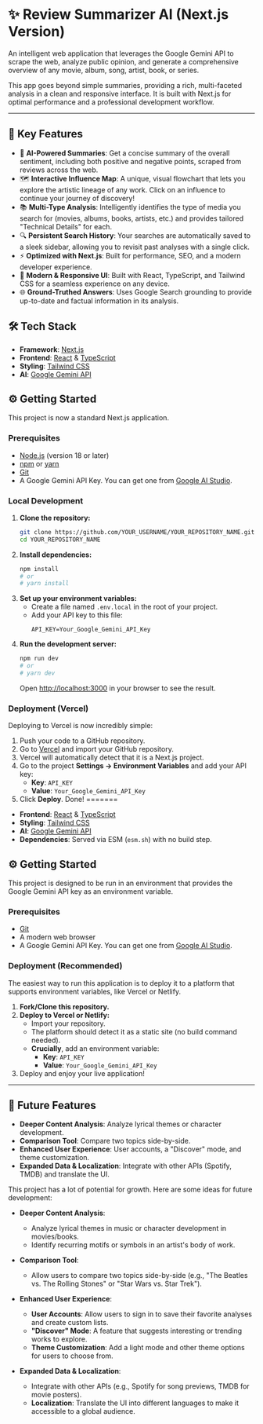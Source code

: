 # ✨ Review Summarizer AI (Next.js Version)

An intelligent web application that leverages the Google Gemini API to scrape the web, analyze public opinion, and generate a comprehensive overview of any movie, album, song, artist, book, or series.

This app goes beyond simple summaries, providing a rich, multi-faceted analysis in a clean and responsive interface. It is built with Next.js for optimal performance and a professional development workflow.

---

## 🚀 Key Features

-   🤖 **AI-Powered Summaries**: Get a concise summary of the overall sentiment, including both positive and negative points, scraped from reviews across the web.
-   🗺️ **Interactive Influence Map**: A unique, visual flowchart that lets you explore the artistic lineage of any work. Click on an influence to continue your journey of discovery!
-   📚 **Multi-Type Analysis**: Intelligently identifies the type of media you search for (movies, albums, books, artists, etc.) and provides tailored "Technical Details" for each.
-   🔍 **Persistent Search History**: Your searches are automatically saved to a sleek sidebar, allowing you to revisit past analyses with a single click.
-   ⚡ **Optimized with Next.js**: Built for performance, SEO, and a modern developer experience.
-   🎨 **Modern & Responsive UI**: Built with React, TypeScript, and Tailwind CSS for a seamless experience on any device.
-   🌐 **Ground-Truthed Answers**: Uses Google Search grounding to provide up-to-date and factual information in its analysis.

## 🛠️ Tech Stack

-   **Framework**: [Next.js](https://nextjs.org/)
-   **Frontend**: [React](https://reactjs.org/) & [TypeScript](https://www.typescriptlang.org/)
-   **Styling**: [Tailwind CSS](https://tailwindcss.com/)
-   **AI**: [Google Gemini API](https://ai.google.dev/)

## ⚙️ Getting Started

This project is now a standard Next.js application.

### Prerequisites

-   [Node.js](https://nodejs.org/) (version 18 or later)
-   [npm](https://www.npmjs.com/) or [yarn](https://yarnpkg.com/)
-   [Git](https://git-scm.com/)
-   A Google Gemini API Key. You can get one from [Google AI Studio](https://makersuite.google.com/app/apikey).

### Local Development

1.  **Clone the repository:**
    ```bash
    git clone https://github.com/YOUR_USERNAME/YOUR_REPOSITORY_NAME.git
    cd YOUR_REPOSITORY_NAME
    ```
2.  **Install dependencies:**
    ```bash
    npm install
    # or
    # yarn install
    ```
3.  **Set up your environment variables:**
    -   Create a file named `.env.local` in the root of your project.
    -   Add your API key to this file:
        ```
        API_KEY=Your_Google_Gemini_API_Key
        ```
4.  **Run the development server:**
    ```bash
    npm run dev
    # or
    # yarn dev
    ```
    Open [http://localhost:3000](http://localhost:3000) in your browser to see the result.

### Deployment (Vercel)

Deploying to Vercel is now incredibly simple:
1.  Push your code to a GitHub repository.
2.  Go to [Vercel](https://vercel.com) and import your GitHub repository.
3.  Vercel will automatically detect that it is a Next.js project.
4.  Go to the project **Settings -> Environment Variables** and add your API key:
    -   **Key**: `API_KEY`
    -   **Value**: `Your_Google_Gemini_API_Key`
5.  Click **Deploy**. Done!
=======
-   **Frontend**: [React](https://reactjs.org/) & [TypeScript](https://www.typescriptlang.org/)
-   **Styling**: [Tailwind CSS](https://tailwindcss.com/)
-   **AI**: [Google Gemini API](https://ai.google.dev/)
-   **Dependencies**: Served via ESM (`esm.sh`) with no build step.

## ⚙️ Getting Started

This project is designed to be run in an environment that provides the Google Gemini API key as an environment variable.

### Prerequisites

-   [Git](https://git-scm.com/)
-   A modern web browser
-   A Google Gemini API Key. You can get one from [Google AI Studio](https://makersuite.google.com/app/apikey).

### Deployment (Recommended)

The easiest way to run this application is to deploy it to a platform that supports environment variables, like Vercel or Netlify.

1.  **Fork/Clone this repository.**
2.  **Deploy to Vercel or Netlify:**
    -   Import your repository.
    -   The platform should detect it as a static site (no build command needed).
    -   **Crucially**, add an environment variable:
        -   **Key**: `API_KEY`
        -   **Value**: `Your_Google_Gemini_API_Key`
3.  Deploy and enjoy your live application!

---

## 🔮 Future Features

-   **Deeper Content Analysis**: Analyze lyrical themes or character development.
-   **Comparison Tool**: Compare two topics side-by-side.
-   **Enhanced User Experience**: User accounts, a "Discover" mode, and theme customization.
-   **Expanded Data & Localization**: Integrate with other APIs (Spotify, TMDB) and translate the UI.

This project has a lot of potential for growth. Here are some ideas for future development:

-   **Deeper Content Analysis**:
    -   Analyze lyrical themes in music or character development in movies/books.
    -   Identify recurring motifs or symbols in an artist's body of work.

-   **Comparison Tool**:
    -   Allow users to compare two topics side-by-side (e.g., "The Beatles vs. The Rolling Stones" or "Star Wars vs. Star Trek").

-   **Enhanced User Experience**:
    -   **User Accounts**: Allow users to sign in to save their favorite analyses and create custom lists.
    -   **"Discover" Mode**: A feature that suggests interesting or trending works to explore.
    -   **Theme Customization**: Add a light mode and other theme options for users to choose from.

-   **Expanded Data & Localization**:
    -   Integrate with other APIs (e.g., Spotify for song previews, TMDB for movie posters).
    -   **Localization**: Translate the UI into different languages to make it accessible to a global audience.
